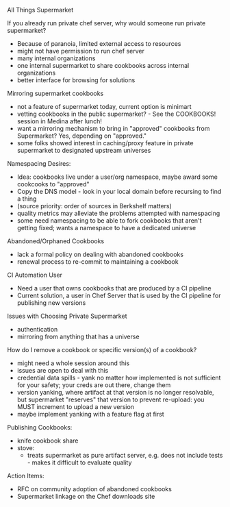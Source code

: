 All Things Supermarket

If you already run private chef server, why would someone run private supermarket?
- Because of paranoia, limited external access to resources 
- might not have permission to run chef server
- many internal organizations
- one internal supermarket to share cookbooks across internal organizations
- better interface for browsing for solutions

Mirroring supermarket cookbooks
+ not a feature of supermarket today, current option is minimart
+ vetting cookbooks in the public supermarket? - See the COOKBOOKS! session in Medina after lunch!
+ want a mirroring mechanism to bring in "approved" cookbooks from Supermarket? Yes, depending on "approved."
+ some folks showed interest in caching/proxy feature in private supermarket to designated upstream universes

Namespacing Desires:
+ Idea: cookbooks live under a user/org namespace, maybe award some cookcooks to "approved"
+ Copy the DNS model - look in your local domain before recursing to find a thing
+ (source priority: order of sources in Berkshelf matters)
+ quality metrics may alleviate the problems attempted with namespacing
+ some need namespacing to be able to fork cookbooks that aren't getting fixed; wants a namespace to have a dedicated universe

Abandoned/Orphaned Cookbooks
+ lack a formal policy on dealing with abandoned cookbooks
+ renewal process to re-commit to maintaining a cookbook

CI Automation User
+ Need a user that owns cookbooks that are produced by a CI pipeline
+ Current solution, a user in Chef Server that is used by the CI pipeline for publishing new versions

Issues with Choosing Private Supermarket
+ authentication
+ mirroring from anything that has a universe

How do I remove a cookbook or specific version(s) of a cookbook?
+ might need a whole session around this
+ issues are open to deal with this
+ credential data spills - yank no matter how implemented is not sufficient for your safety; your creds are out there, change them
+ version yanking, where artifact at that version is no longer resolvable, but supermarket "reserves" that version to prevent re-upload: you MUST increment to upload a new version
+ maybe implement yanking with a feature flag at first

Publishing Cookbooks:
+ knife cookbook share
+ stove:
  + treats supermarket as pure artifact server, e.g. does not include tests - makes it difficult to evaluate quality

Action Items:
+ RFC on community adoption of abandoned cookbooks
+ Supermarket linkage on the Chef downloads site